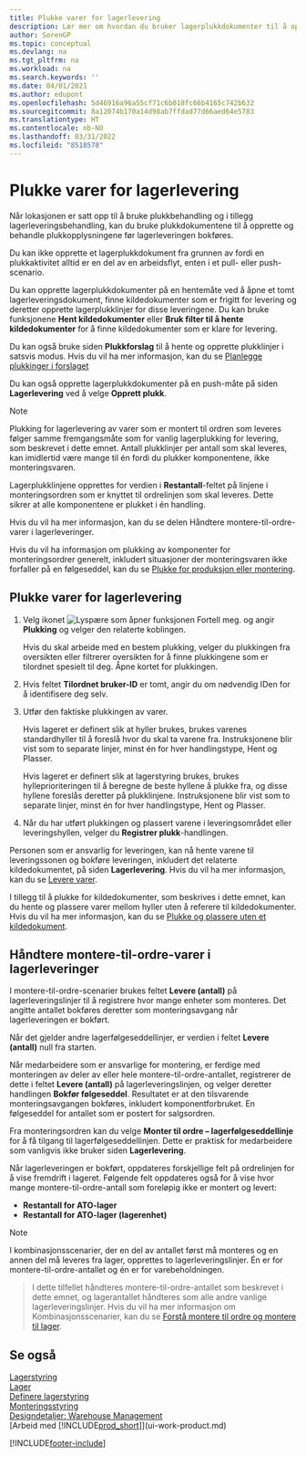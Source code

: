 ```yaml
---
title: Plukke varer for lagerlevering
description: Lær mer om hvordan du bruker lagerplukkdokumenter til å opprette og behandle plukkinformasjon før du bokfører lagerleveringen.
author: SorenGP
ms.topic: conceptual
ms.devlang: na
ms.tgt_pltfrm: na
ms.workload: na
ms.search.keywords: ''
ms.date: 04/01/2021
ms.author: edupont
ms.openlocfilehash: 5d46916a96a55cf71c6b018fc66b4165c742b632
ms.sourcegitcommit: 8a12074b170a14d98ab7ffdad77d66aed64e5783
ms.translationtype: HT
ms.contentlocale: nb-NO
ms.lasthandoff: 03/31/2022
ms.locfileid: "8518578"
---
```

# <a name="pick-items-for-warehouse-shipment"></a>Plukke varer for lagerlevering
Når lokasjonen er satt opp til å bruke plukkbehandling og i tillegg lagerleveringsbehandling, kan du bruke plukkdokumentene til å opprette og behandle plukkopplysningene før lagerleveringen bokføres.  

Du kan ikke opprette et lagerplukkdokument fra grunnen av fordi en plukkaktivitet alltid er en del av en arbeidsflyt, enten i et pull- eller push-scenario.  

Du kan opprette lagerplukkdokumenter på en hentemåte ved å åpne et tomt lagerleveringsdokument, finne kildedokumenter som er frigitt for levering og deretter opprette lagerplukklinjer for disse leveringene. Du kan bruke funksjonene **Hent kildedokumenter** eller **Bruk filter til å hente kildedokumenter** for å finne kildedokumenter som er klare for levering.

Du kan også bruke siden **Plukkforslag** til å hente og opprette plukklinjer i satsvis modus. Hvis du vil ha mer informasjon, kan du se [Planlegge plukkinger i forslaget](warehouse-how-to-plan-picks-in-worksheets.md)  

Du kan også opprette lagerplukkdokumenter på en push-måte på siden **Lagerlevering** ved å velge **Opprett plukk**.  

> [!NOTE]  
>  Plukking for lagerlevering av varer som er montert til ordren som leveres følger samme fremgangsmåte som for vanlig lagerplukking for levering, som beskrevet i dette emnet. Antall plukklinjer per antall som skal leveres, kan imidlertid være mange til én fordi du plukker komponentene, ikke monteringsvaren.  
>   
>  Lagerplukklinjene opprettes for verdien i **Restantall**-feltet på linjene i monteringsordren som er knyttet til ordrelinjen som skal leveres. Dette sikrer at alle komponentene er plukket i én handling.  
>   
>  Hvis du vil ha mer informasjon, kan du se delen Håndtere montere-til-ordre-varer i lagerleveringer.  
>   
>  Hvis du vil ha informasjon om plukking av komponenter for monteringsordrer generelt, inkludert situasjoner der monteringsvaren ikke forfaller på en følgeseddel, kan du se [Plukke for produksjon eller montering](warehouse-how-to-pick-for-production.md).  

## <a name="to-pick-items-for-warehouse-shipment"></a>Plukke varer for lagerlevering  
1.  Velg ikonet ![Lyspære som åpner funksjonen Fortell meg.](media/ui-search/search_small.png "Fortell hva du vil gjøre") og angir **Plukking** og velger den relaterte koblingen.  

    Hvis du skal arbeide med en bestem plukking, velger du plukkingen fra oversikten eller filtrerer oversikten for å finne plukkingene som er tilordnet spesielt til deg. Åpne kortet for plukkingen.  
2.  Hvis feltet **Tilordnet bruker-ID** er tomt, angir du om nødvendig IDen for å identifisere deg selv.  
3.  Utfør den faktiske plukkingen av varer.  

    Hvis lageret er definert slik at hyller brukes, brukes varenes standardhyller til å foreslå hvor du skal ta varene fra. Instruksjonene blir vist som to separate linjer, minst én for hver handlingstype, Hent og Plasser.  

    Hvis lageret er definert slik at lagerstyring brukes, brukes hylleprioriteringen til å beregne de beste hyllene å plukke fra, og disse hyllene foreslås deretter på plukklinjene. Instruksjonene blir vist som to separate linjer, minst én for hver handlingstype, Hent og Plasser.  

4.  Når du har utført plukkingen og plassert varene i leveringsområdet eller leveringshyllen, velger du **Registrer plukk**-handlingen.  

Personen som er ansvarlig for leveringen, kan nå hente varene til leveringssonen og bokføre leveringen, inkludert det relaterte kildedokumentet, på siden **Lagerlevering**. Hvis du vil ha mer informasjon, kan du se [Levere varer](warehouse-how-ship-items.md).   

I tillegg til å plukke for kildedokumenter, som beskrives i dette emnet, kan du hente og plassere varer mellom hyller uten å referere til kildedokumenter. Hvis du vil ha mer informasjon, kan du se [Plukke og plassere uten et kildedokument](warehouse-how-to-create-put-aways-from-internal-put-aways.md).  

## <a name="handling-assemble-to-order-items-in-warehouse-shipments"></a>Håndtere montere-til-ordre-varer i lagerleveringer
I montere-til-ordre-scenarier brukes feltet **Levere (antall)** på lagerleveringslinjer til å registrere hvor mange enheter som monteres. Det angitte antallet bokføres deretter som monteringsavgang når lagerleveringen er bokført.

Når det gjelder andre lagerfølgeseddellinjer, er verdien i feltet **Levere (antall)** null fra starten.

Når medarbeidere som er ansvarlige for montering, er ferdige med monteringen av deler av eller hele montere-til-ordre-antallet, registrerer de dette i feltet **Levere (antall)** på lagerleveringslinjen, og velger deretter handlingen **Bokfør følgeseddel**. Resultatet er at den tilsvarende monteringsavgangen bokføres, inkludert komponentforbruket. En følgeseddel for antallet som er postert for salgsordren.

Fra monteringsordren kan du velge **Monter til ordre – lagerfølgeseddellinje** for å få tilgang til lagerfølgeseddellinjen. Dette er praktisk for medarbeidere som vanligvis ikke bruker siden **Lagerlevering**.

Når lagerleveringen er bokført, oppdateres forskjellige felt på ordrelinjen for å vise fremdrift i lageret. Følgende felt oppdateres også for å vise hvor mange montere-til-ordre-antall som foreløpig ikke er montert og levert:

- **Restantall for ATO-lager**
- **Restantall for ATO-lager (lagerenhet)**

> [!NOTE]
> I kombinasjonsscenarier, der en del av antallet først må monteres og en annen del må leveres fra lager, opprettes to lagerleveringslinjer. Én er for montere-til-ordre-antallet og én er for varebeholdningen.

> I dette tilfellet håndteres montere-til-ordre-antallet som beskrevet i dette emnet, og lagerantallet håndteres som alle andre vanlige lagerleveringslinjer. Hvis du vil ha mer informasjon om Kombinasjonsscenarier, kan du se [Forstå montere til ordre og montere til lager](assembly-assemble-to-order-or-assemble-to-stock.md).

## <a name="see-also"></a>Se også  
[Lagerstyring](warehouse-manage-warehouse.md)  
[Lager](inventory-manage-inventory.md)  
[Definere lagerstyring](warehouse-setup-warehouse.md)     
[Monteringsstyring](assembly-assemble-items.md)    
[Designdetaljer: Warehouse Management](design-details-warehouse-management.md)  
[Arbeid med [!INCLUDE[prod_short](includes/prod_short.md)]](ui-work-product.md)


[!INCLUDE[footer-include](includes/footer-banner.md)]